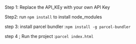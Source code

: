 Step 1: Replace the API_KEy with your own API Key

Step2: run `npm install` to install node_modules

step 3: install parcel bundler :`npm install -g parcel-bundler`

step 4 ; Run the project :`parcel index.html`